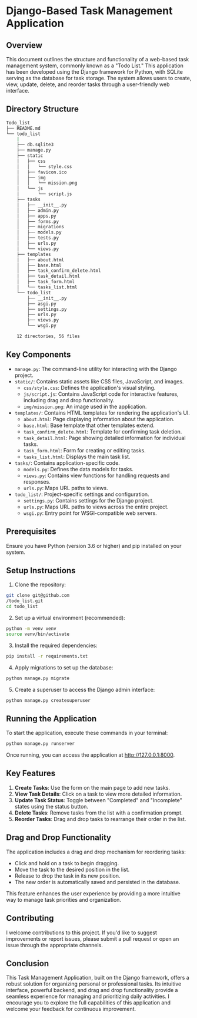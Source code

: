 # Django-Based Task Management Application

## Overview

This document outlines the structure and functionality of a web-based task management system, commonly known as a "Todo List." This application has been developed using the Django framework for Python, with SQLite serving as the database for task storage. The system allows users to create, view, update, delete, and reorder tasks through a user-friendly web interface.

## Directory Structure

```bash
Todo_list
├── README.md
└── todo_list
    |
    ├── db.sqlite3
    ├── manage.py
    ├── static
    │   ├── css
    │   │   └── style.css
    │   ├── favicon.ico
    │   ├── img
    │   │   └── mission.png
    │   └── js
    │       └── script.js
    ├── tasks
    │   ├── __init__.py
    │   ├── admin.py
    │   ├── apps.py
    │   ├── forms.py
    │   ├── migrations
    │   ├── models.py
    │   ├── tests.py
    │   ├── urls.py
    │   └── views.py
    ├── templates
    │   ├── about.html
    │   ├── base.html
    │   ├── task_confirm_delete.html
    │   ├── task_detail.html
    │   ├── task_form.html
    │   └── tasks_list.html
    └── todo_list
        ├── __init__.py
        ├── asgi.py
        ├── settings.py
        ├── urls.py
        ├── views.py
        └── wsgi.py

    12 directories, 56 files
```


## Key Components

- `manage.py`: The command-line utility for interacting with the Django project.
- `static/`: Contains static assets like CSS files, JavaScript, and images.
  - `css/style.css`: Defines the application's visual styling.
  - `js/script.js`: Contains JavaScript code for interactive features, including drag and drop functionality.
  - `img/mission.png`: An image used in the application.
- `templates/`: Contains HTML templates for rendering the application's UI.
  - `about.html`: Page displaying information about the application.
  - `base.html`: Base template that other templates extend.
  - `task_confirm_delete.html`: Template for confirming task deletion.
  - `task_detail.html`: Page showing detailed information for individual tasks.
  - `task_form.html`: Form for creating or editing tasks.
  - `tasks_list.html`: Displays the main task list.
- `tasks/`: Contains application-specific code.
  - `models.py`: Defines the data models for tasks.
  - `views.py`: Contains view functions for handling requests and responses.
  - `urls.py`: Maps URL paths to views.
- `todo_list/`: Project-specific settings and configuration.
  - `settings.py`: Contains settings for the Django project.
  - `urls.py`: Maps URL paths to views across the entire project.
  - `wsgi.py`: Entry point for WSGI-compatible web servers.

## Prerequisites

Ensure you have Python (version 3.6 or higher) and pip installed on your system.

## Setup Instructions

1. Clone the repository:

```bash
git clone git@github.com
/todo_list.git
cd todo_list
```

2. Set up a virtual environment (recommended):

```bash
python -m venv venv
source venv/bin/activate
```

3. Install the required dependencies:

```bash
pip install -r requirements.txt
```

4. Apply migrations to set up the database:

```bash
python manage.py migrate
```

5. Create a superuser to access the Django admin interface:

```bash
python manage.py createsuperuser
```

## Running the Application

To start the application, execute these commands in your terminal:

```bash
python manage.py runserver
```


Once running, you can access the application at <http://127.0.0.1:8000>.

## Key Features

1. **Create Tasks**: Use the form on the main page to add new tasks.
2. **View Task Details**: Click on a task to view more detailed information.
3. **Update Task Status**: Toggle between "Completed" and "Incomplete" states using the status button.
4. **Delete Tasks**: Remove tasks from the list with a confirmation prompt.
5. **Reorder Tasks**: Drag and drop tasks to rearrange their order in the list.

## Drag and Drop Functionality

The application includes a drag and drop mechanism for reordering tasks:

- Click and hold on a task to begin dragging.
- Move the task to the desired position in the list.
- Release to drop the task in its new position.
- The new order is automatically saved and persisted in the database.

This feature enhances the user experience by providing a more intuitive way to manage task priorities and organization.

## Contributing

I welcome contributions to this project. If you'd like to suggest improvements or report issues, please submit a pull request or open an issue through the appropriate channels.

## Conclusion

This Task Management Application, built on the Django framework, offers a robust solution for organizing personal or professional tasks. Its intuitive interface, powerful backend, and drag and drop functionality provide a seamless experience for managing and prioritizing daily activities. I encourage you to explore the full capabilities of this application and welcome your feedback for continuous improvement.
